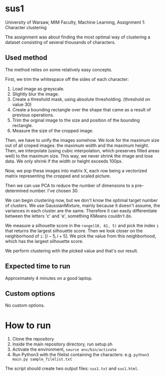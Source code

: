 # sus1
University of Warsaw, MIM Faculty, Machine Learning, Assignment 1: Character clustering

The assignment was about finding the most optimal way of clustering a dataset consisting of several thousands of characters.

## Used method

The method relies on some relatively easy concepts.

First, we trim the whitespace off the sides of each character:

1. Load image as greyscale.
2. Slightly blur the image.
3. Create a threshold mask, using absolute thresholding. (threshold on value 30) 
4. Create a bounding rectangle over the shape that came as a result of previous operations.
5. Trim the orginal image to the size and position of the bounding rectangle.
6. Measure the size of the cropped image.

Then, we have to unify the images somehow.
We look for the maximum size out of all croped images: the maximum width and the maximum height.
Then, we interpolate (using cubic interpolation, which preserves filled areas well) to the maximum size.
This way, we never shrink the image and lose data.
We only shrink if the width or height exceeds 100px.

Now, we pop these images into matrix X, each row being a vectorized matrix representing the cropped and scaled picture.

Then we can use PCA to reduce the number of dimensions to a pre-determined number. I've chosen 30.

We can begin clustering now, but we don't know the optimal target number of clusters.
We use GaussianMixture, mainly because it doesn't assume, the variances in each cluster are the same.
Therefore it can easily differentiate between the letters 'c' and 'e', something KMeans couldn't do.

We measure a silhouette score in the `range(10, 61, 5)` and pick the index `i` that returns the largest silhouette score. 
Then we look closer on the neighborhood of `i`: $[i - 5, i + 5]$. We pick the value from this neighborhood, which has the largest silhouette score.

We perform clustering with the picked value and that's our result.

## Expected time to run
Approximately 4 minutes on a good laptop.

## Custom options
No custom options.

# How to run
1. Clone the repository
2. Inside the main repository directory, run setup.sh
3. Activate the environment, `source env/bin/activate`
4. Run Python3 with the filelist containing the characters: e.g. `python3 main.py sample_filelist.txt`

The script should create two output files: `sus1.txt` and `sus1.html`.
